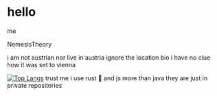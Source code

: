 # hello

me

NemesisTheory

i am not austrian nor live in austria ignore the location bio i have no clue how it was set to vienna

[![Top Langs](https://github-readme-stats.vercel.app/api/top-langs/?username=NemesisTheory)](https://github.com/anuraghazra/github-readme-stats)
trust me i use rust 🚀 and js more than java they are just in private repositories
